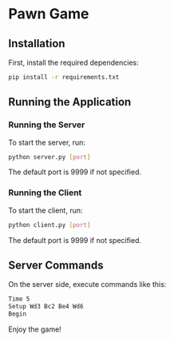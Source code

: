 # Pawn Game

## Installation

First, install the required dependencies:

```bash
pip install -r requirements.txt
```

## Running the Application

### Running the Server

To start the server, run:

```bash
python server.py [port]
```

The default port is 9999 if not specified.

### Running the Client

To start the client, run:

```bash
python client.py [port]
```

The default port is 9999 if not specified.

## Server Commands

On the server side, execute commands like this:

```bash
Time 5
Setup Wd3 Bc2 Be4 Wd6
Begin
```

Enjoy the game!




